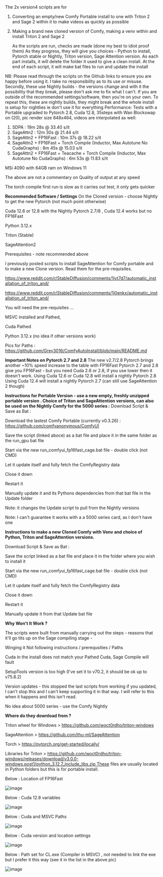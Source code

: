 The 2x version4 scripts are for 

1. Converting an empty/new Comfy Portable install to one with Triton 2 and Sage 2 within it to make videos as quickly as possible
2. Making a brand new cloned version of Comfy, making a venv within and install Triton 2 and Sage 2

   As the scripts are run, checks are made (done my best to idiot proof them)
   As they progress, they will give you choices - Python to install, Pytorch stable or Nightly, Triton version, Sage Attention version.
   As each part installs, it will delete the folder it used to give a clean install.
   At the end of each script, it will make bat files to run and update the install

NB: Please read through the scripts on the Github links to ensure you are happy before using it. I take no responsibility as to its use or misuse. Secondly, these use Nightly builds - the versions change and with it the possibility that they break, please don't ask me to fix what I can't. If you are outside of the recommended settings/software, then you're on your own.
To repeat this, these are nightly builds, they might break and the whole install is setup for nightlies ie don't use it for everything
Performance: Tests with a Portable upgraded to Pytorch 2.8, Cuda 12.8, 35steps with Wan Blockswap on (20), pic render size 848x464, videos are interpolated as well: 
1. SDPA :  19m 28s @ 33.40 s/it
2. SageAttn2 :  12m 30s @ 21.44 s/it
3. SageAttn2 + FP16Fast :  10m 37s @ 18.22 s/it
4. SageAttn2 + FP16Fast + Torch Compile (Inductor, Max Autotune No CudaGraphs) :  8m 45s @ 15.03 s/it
5. SageAttn2 + FP16Fast + Teacache + Torch Compile (Inductor, Max Autotune No CudaGraphs) : 6m 53s @ 11.83 s/it
   
MSi 4090 with 64GB ram on Windows 11

The above are not a commentary on Quality of output at any speed

The torch compile first run is slow as it carries out test, it only gets quicker

**Recommended Software / Settings**
On the Cloned version - choose Nightly to get the new Pytorch (not much point otherwise)

Cuda 12.6 or 12.8 with the Nightly Pytorch 2.7/8 , Cuda 12.4 works but no FP16Fast

Python 3.12.x

Triton (Stable)

SageAttention2

Prerequisites - note recommended above

I previously posted scripts to install SageAttention for Comfy portable and to make a new Clone version. Read them for the pre-requisites.

https://www.reddit.com/r/StableDiffusion/comments/1iyt7d7/automatic_installation_of_triton_and/

https://www.reddit.com/r/StableDiffusion/comments/1j0enkx/automatic_installation_of_triton_and/

You will need the pre-requisites ...

MSVC installed and Pathed,

Cuda Pathed

Python 3.12.x (no idea if other versions work)

Pics for Paths : https://github.com/Grey3016/ComfyAutoInstall/blob/main/README.md

**Important Notes on Pytorch 2.7 and 2.8**
The new v2.7/2.8 Pytorch brings another ~10% speed increase to the table with FP16Fast
Pytorch 2.7 and 2.8 give you FP16Fast - but you need Cuda 2.6 or 2.8, if you use lower then it doesn't work.
Using Cuda 12.6 or Cuda 12.8 will install a nightly Pytorch 2.8
Using Cuda 12.4 will install a nightly Pytorch 2.7 (can still use SageAttention 2 though)

**Instructions for Portable Version - use a new empty, freshly unzipped portable version . Choice of Triton and SageAttention versions, can also be used on the Nightly Comfy for the 5000 series :**
Download Script & Save as Bat :

Download the lastest Comfy Portable (currently v0.3.26) : https://github.com/comfyanonymous/ComfyUI

Save the script (linked aboce) as a bat file and place it in the same folder as the run_gpu bat file

Start via the new run_comfyui_fp16fast_cage.bat  file - double click (not CMD)

Let it update itself and fully fetch the ComfyRegistry data

Close it down

Restart it

Manually update it and its Pythons dependencies from that bat file in the Update folder

Note: it changes the Update script to pull from the Nightly versions

Note: I can't guarantee it works with a a 5000 series card, as I don't have one


**Instructions to make a new Cloned Comfy with Venv and choice of Python, Triton and SageAttention versions.**

Download Script & Save as Bat :

Save the script linked as a bat file and place it in the folder where you wish to install it

Start via the new run_comfyui_fp16fast_cage.bat  file - double click (not CMD)

Let it update itself and fully fetch the ComfyRegistry data

Close it down

Restart it

Manually update it from that Update bat file


**Why Won't It Work ?**

The scripts were built from manually carrying out the steps - reasons that it'll go tits up on the Sage compiling stage -

Winging it
Not following instructions / prerequsities / Paths

Cuda in the install does not match your Pathed Cuda, Sage Compile will fault

SetupTools version is too high (I've set it to v70.2, it should be ok up to v75.8.2)

Version updates - this stopped the last scripts from working if you updated, I can't stop this and I can't keep supporting it in that way. I will refer to this when it happens and this isn't read.

No idea about 5000 series - use the Comfy Nightly 


**Where do they download from ?**

Triton wheel for Windows > https://github.com/woct0rdho/triton-windows

SageAttention > https://github.com/thu-ml/SageAttention

Torch > https://pytorch.org/get-started/locally/

Libraries for Triton > https://github.com/woct0rdho/triton-windows/releases/download/v3.0.0-windows.post1/python_3.12.7_include_libs.zip These files are usually located in Python folders but this is for portable install.

Below : Location of FP16Fast

![image](https://github.com/user-attachments/assets/7c198e64-739f-4023-9eff-f74bd27eccda)

Below : Cuda 12.8 variables

![image](https://github.com/user-attachments/assets/69bf0c72-20cc-4c78-8671-7f81c701f205)

Below : Cuda and MSVC Paths 

![image](https://github.com/user-attachments/assets/6f024a4a-1db0-4f29-9bc6-2ba6eeb5ad11)

Below : Cuda version and location settings

![image](https://github.com/user-attachments/assets/b26e1c7a-991a-4bc1-9d7f-b3114d0badca)

Below : Path set for CL.exe (Compiler in MSVC) , not needed to link the exe but I prefer it this way (see it in the list in the above pic)

![image](https://github.com/user-attachments/assets/ad071e43-9d4d-40f7-ab4f-d9c2620e0d66)

